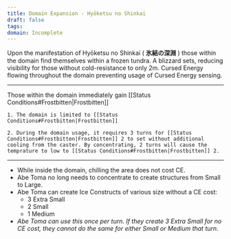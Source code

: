 ```yaml
---
title: Domain Expansion - Hyōketsu no Shinkai
draft: false
tags:
domain: Incomplete
---
```


Upon the manifestation of Hyōketsu no Shinkai ( **氷結の深淵** ) those within the domain find themselves within a frozen tundra. A blizzard sets, reducing visibility for those without cold-resistance to only 2m. Cursed Energy flowing throughout the domain preventing usage of Cursed Energy sensing.

---

Those within the domain immediately gain [[Status Conditions#Frostbitten|Frostbitten]]

    1. The domain is limited to [[Status Conditions#Frostbitten|Frostbitten]]

    2. During the domain usage, it requires 3 turns for [[Status Conditions#Frostbitten|Frostbitten]] 2 to set without additional cooling from the caster. By concentrating, 2 turns will cause the temprature to low to [[Status Conditions#Frostbitten|Frostbitten]] 2.

---

- While inside the domain, chilling the area does not cost CE.
- Abe Toma no long needs to concentrate to create structures from Small to Large.
- Abe Toma can create Ice Constructs of various size without a CE cost:
  - 3 Extra Small
  - 2 Small
  - 1 Medium
- _Abe Toma can use this once per turn. If they create 3 Extra Small for no CE cost, they cannot do the same for either Small or Medium that turn._
